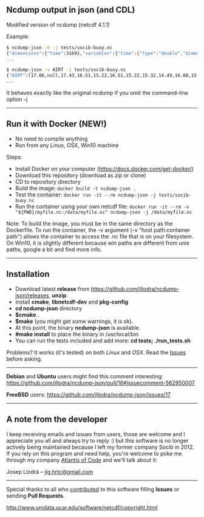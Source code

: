 Ncdump output in json (and CDL)
-------------------------------

Modified version of ncdump (netcdf 4.1.1)

Example:

```bash
$ ncdump-json -h -j tests/socib-buoy.nc
{"dimensions":{"time":3169},"variables":{"time":{"type":"double","dimensions":["time"],"attributes":{"standard_name":"time","units":"seconds since 1970-01-01 00:00:00","long_name":"time","_FillValue":-99999.9000000000,"axis":"T","calendar":"gregorian"}},"AIRT":{"type":"double","dimensions":["time"],"attributes":{"standard_name":"air_temperature","units":"C","long_name":"air temperature","_FillValue":-99999.9000000000,"coordinates":"time","valid_min":-15.0000000000000,"valid_max":45.0000000000000,"original_units":"C","observation_type":"measured","precision":"0.01"}},"QC_AIRT":{"type":"byte","dimensions":["time"],"attributes":{"long_name":"quality flag for air_temperature","quality_control_convention":"SOCIB Quality control Data Protocol","valid_min":0,"valid_max":9,"_FillValue":10,"flag_values":[0,1,4,9],"flag_meanings":"no_qc_performed good_data bad_data
...
```

```bash
$ ncdump-json -v AIRT -j tests/socib-buoy.nc
{"AIRT":[17.06,null,17.43,16.51,15.22,16.51,15.22,15.32,14.49,16.88,15.96,16.14,15.77,16.6,15.78,16.6,16.05,15.96,16.51,16.97,17.06,15.41,14.95,14.58,14.95,14.03,14.31,14.03,13.21,13.02,13.21,13.02,12.75,12.48,12.29,12.2,11.84,11.75,11.93,11.75,11.2,11.02,11.02,11.02,10.65,10.47,10.65,10.47,10.2,10.02,10.02,9.93,9.75,9.65,9.56,9.65,9.47,9.2,9.11,9.11,9.11,9.29,9.29,9.2,9.11,9.11,8.57,8.84,8.75,8.57,8.66,8.57,9.02,8.75,9.02,9.29,9.11,9.47,9.11,8.93,8.57,8.48,8.3,8.39,8.3,8.21,7.93,8.21,7.93,8.39,7.93,8.39,8.57,8.39,8.48,8.57,8.3,8.3,8.21,8.39,8.21,8.75,9.2,9.47,9.75,9.47,9.56,9.65,9.56,9.56,9.47,9.56
...
```

It behaves exactly like the original ncdump if you omit the command-line option -j

---

Run it with Docker (NEW!)
---

* No need to compile anything
* Run from any Linux, OSX, Win10 machine

Steps:

* Install Docker on your computer (https://docs.docker.com/get-docker/)
* Download this repository (download as zip or clone)
* CD to repository directory
* Build the image: `docker build -t ncdump-json .`
* Test the container: `docker run -it --rm ncdump-json -j tests/socib-buoy.nc`
* Run the container using your own netcdf file: `docker run -it --rm -v "${PWD}/myfile.nc:/data/myfile.nc" ncdump-json -j /data/myfile.nc`

Note: To build the image, you must be in the same directory as the Dockerfile. 
To run the container, the -v argument (-v "host path:container path") allows the container to access the .nc file that is on your filesystem. 
On Win10, it is slightly different because win paths are different from unix paths, google a bit and find more info.

---

Installation
---

* Download latest **release** from https://github.com/jllodra/ncdump-json/releases, **unzip**.
* Install **cmake**, **libnetcdf-dev** and **pkg-config**
* **cd ncdump-json** directory
* **$cmake .**
* **$make** (you might get some warnings, it is ok).
* At this point, the binary **ncdump-json** is available.
* **#make install** to place the binary in /usr/local/bin
* You can run the tests included and add more: **cd tests; ./run_tests.sh**

Problems? It works (it's tested) on both *Linux* and *OSX*. Read the [Issues](https://github.com/jllodra/ncdump-json/issues?utf8=✓&q=is%3Aissue) before asking.

---

**Debian** and **Ubuntu** users might find this comment interesting: https://github.com/jllodra/ncdump-json/pull/16#issuecomment-562950007

**FreeBSD** users: https://github.com/jllodra/ncdump-json/issues/17

---

A note from the developer
---

I keep receiving emails and issues from users,
those are welcome and I appreciate you all and always try to reply :)
but this software is no longer actively being maintained
because I left my former company Socib in 2012.
If you rely on this program and need help, you're welcome to poke me through my company [Atlantis of Code](http://atlantisofcode.com) and we'll talk about it:

Josep Llodrà – jlg.hrtc@gmail.com

---

Special thanks to all who [contributed](https://github.com/jllodra/ncdump-json/graphs/contributors) to this software filling **Issues** or sending **Pull Requests**.

http://www.unidata.ucar.edu/software/netcdf/copyright.html
